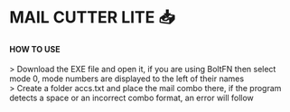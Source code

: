 # MAIL CUTTER LITE 📥

<h4>HOW TO USE</h4>
> Download the EXE file and open it, if you are using BoltFN then select mode 0, mode numbers are displayed to the left of their names <br>
> Create a folder accs.txt and place the mail combo there, if the program detects a space or an incorrect combo format, an error will follow
